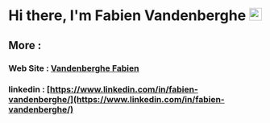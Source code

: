 # Hi there, I'm Fabien Vandenberghe <img src="https://media.giphy.com/media/hvRJCLFzcasrR4ia7z/giphy.gif" width="25px">

## More : 

### Web Site : [Vandenberghe Fabien](https://vandenberghefabien.com/)

### linkedin : [https://www.linkedin.com/in/fabien-vandenberghe/](https://www.linkedin.com/in/fabien-vandenberghe/)
<!---
BastosFab/BastosFab is a ✨ special ✨ repository because its `README.md` (this file) appears on your GitHub profile.
You can click the Preview link to take a look at your changes.
--->
